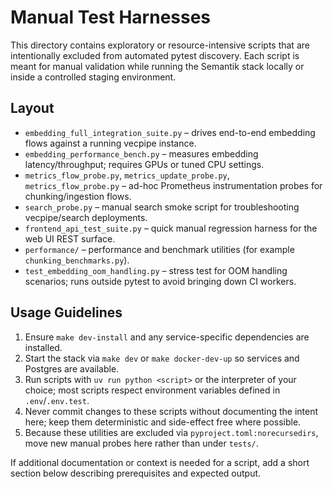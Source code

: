 # Manual Test Harnesses

This directory contains exploratory or resource-intensive scripts that are intentionally excluded from automated pytest discovery. Each script is meant for manual validation while running the Semantik stack locally or inside a controlled staging environment.

## Layout

- `embedding_full_integration_suite.py` – drives end-to-end embedding flows against a running vecpipe instance.
- `embedding_performance_bench.py` – measures embedding latency/throughput; requires GPUs or tuned CPU settings.
- `metrics_flow_probe.py`, `metrics_update_probe.py`, `metrics_flow_probe.py` – ad-hoc Prometheus instrumentation probes for chunking/ingestion flows.
- `search_probe.py` – manual search smoke script for troubleshooting vecpipe/search deployments.
- `frontend_api_test_suite.py` – quick manual regression harness for the web UI REST surface.
- `performance/` – performance and benchmark utilities (for example `chunking_benchmarks.py`).
- `test_embedding_oom_handling.py` – stress test for OOM handling scenarios; runs outside pytest to avoid bringing down CI workers.

## Usage Guidelines

1. Ensure `make dev-install` and any service-specific dependencies are installed.
2. Start the stack via `make dev` or `make docker-dev-up` so services and Postgres are available.
3. Run scripts with `uv run python <script>` or the interpreter of your choice; most scripts respect environment variables defined in `.env`/`.env.test`.
4. Never commit changes to these scripts without documenting the intent here; keep them deterministic and side-effect free where possible.
5. Because these utilities are excluded via `pyproject.toml:norecursedirs`, move new manual probes here rather than under `tests/`.

If additional documentation or context is needed for a script, add a short section below describing prerequisites and expected output.
